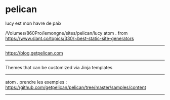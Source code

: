 # pelican
lucy est mon havre de paix

/Volumes/860Pro/lemongne/sites/pelican/lucy
atom . 
from
https://www.slant.co/topics/330/~best-static-site-generators
__________________________________________________________________________________________
https://blog.getpelican.com
__________________________________________________________________________________________
Themes that can be customized via Jinja templates

__________________________________________________________________________________________
atom . 
prendre les exemples : https://github.com/getpelican/pelican/tree/master/samples/content



__________________________________________________________________________________________


